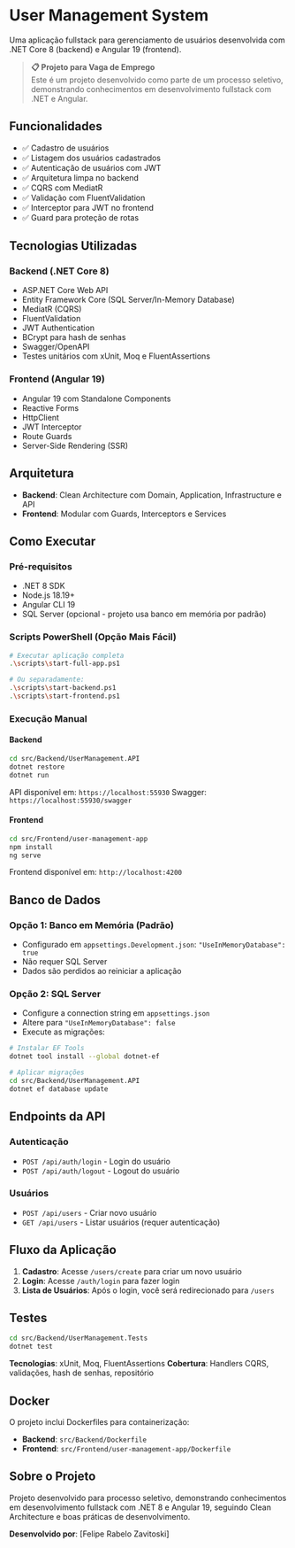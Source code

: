 # User Management System

Uma aplicação fullstack para gerenciamento de usuários desenvolvida com .NET Core 8 (backend) e Angular 19 (frontend).

> **📋 Projeto para Vaga de Emprego**  
> Este é um projeto desenvolvido como parte de um processo seletivo, demonstrando conhecimentos em desenvolvimento fullstack com .NET e Angular.

## Funcionalidades

- ✅ Cadastro de usuários
- ✅ Listagem dos usuários cadastrados
- ✅ Autenticação de usuários com JWT
- ✅ Arquitetura limpa no backend
- ✅ CQRS com MediatR
- ✅ Validação com FluentValidation
- ✅ Interceptor para JWT no frontend
- ✅ Guard para proteção de rotas

## Tecnologias Utilizadas

### Backend (.NET Core 8)

- ASP.NET Core Web API
- Entity Framework Core (SQL Server/In-Memory Database)
- MediatR (CQRS)
- FluentValidation
- JWT Authentication
- BCrypt para hash de senhas
- Swagger/OpenAPI
- Testes unitários com xUnit, Moq e FluentAssertions

### Frontend (Angular 19)

- Angular 19 com Standalone Components
- Reactive Forms
- HttpClient
- JWT Interceptor
- Route Guards
- Server-Side Rendering (SSR)

## Arquitetura

- **Backend**: Clean Architecture com Domain, Application, Infrastructure e API
- **Frontend**: Modular com Guards, Interceptors e Services

## Como Executar

### Pré-requisitos

- .NET 8 SDK
- Node.js 18.19+
- Angular CLI 19
- SQL Server (opcional - projeto usa banco em memória por padrão)

### Scripts PowerShell (Opção Mais Fácil)

```bash
# Executar aplicação completa
.\scripts\start-full-app.ps1

# Ou separadamente:
.\scripts\start-backend.ps1
.\scripts\start-frontend.ps1
```

### Execução Manual

#### Backend

```bash
cd src/Backend/UserManagement.API
dotnet restore
dotnet run
```

API disponível em: `https://localhost:55930`
Swagger: `https://localhost:55930/swagger`

#### Frontend

```bash
cd src/Frontend/user-management-app
npm install
ng serve
```

Frontend disponível em: `http://localhost:4200`

## Banco de Dados

### Opção 1: Banco em Memória (Padrão)

- Configurado em `appsettings.Development.json`: `"UseInMemoryDatabase": true`
- Não requer SQL Server
- Dados são perdidos ao reiniciar a aplicação

### Opção 2: SQL Server

- Configure a connection string em `appsettings.json`
- Altere para `"UseInMemoryDatabase": false`
- Execute as migrações:

```bash
# Instalar EF Tools
dotnet tool install --global dotnet-ef

# Aplicar migrações
cd src/Backend/UserManagement.API
dotnet ef database update
```

## Endpoints da API

### Autenticação

- `POST /api/auth/login` - Login do usuário
- `POST /api/auth/logout` - Logout do usuário

### Usuários

- `POST /api/users` - Criar novo usuário
- `GET /api/users` - Listar usuários (requer autenticação)

## Fluxo da Aplicação

1. **Cadastro**: Acesse `/users/create` para criar um novo usuário
2. **Login**: Acesse `/auth/login` para fazer login
3. **Lista de Usuários**: Após o login, você será redirecionado para `/users`

## Testes

```bash
cd src/Backend/UserManagement.Tests
dotnet test
```

**Tecnologias**: xUnit, Moq, FluentAssertions
**Cobertura**: Handlers CQRS, validações, hash de senhas, repositório

## Docker

O projeto inclui Dockerfiles para containerização:

- **Backend**: `src/Backend/Dockerfile`
- **Frontend**: `src/Frontend/user-management-app/Dockerfile`

## Sobre o Projeto

Projeto desenvolvido para processo seletivo, demonstrando conhecimentos em desenvolvimento fullstack com .NET 8 e Angular 19, seguindo Clean Architecture e boas práticas de desenvolvimento.

**Desenvolvido por**: [Felipe Rabelo Zavitoski]
